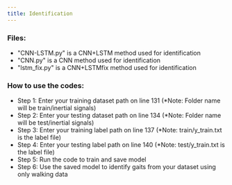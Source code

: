 ```yaml
---
title: Identification
---
```


### Files:
* "CNN-LSTM.py" is a CNN+LSTM method used for identification
* "CNN.py" is a CNN method used for identification
* "lstm_fix.py" is a CNN+LSTMfix method used for identification

### How to use the codes:
* Step 1: Enter your training dataset path on line 131 (*Note: Folder name will be train/inertial signals)
* Step 2: Enter your testing dataset path on line 134 (*Note: Folder name will be test/inertial signals)
* Step 3: Enter your training label path on line 137 (*Note: train/y_train.txt is the label file)
* Step 4: Enter your testing label path on line 140 (*Note: test/y_train.txt is the label file)
* Step 5: Run the code to train and save model
* Step 6: Use the saved model to identify gaits from your dataset using only walking data
